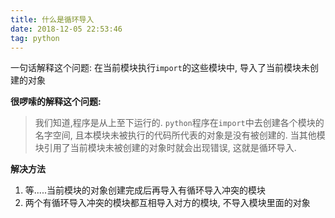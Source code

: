 ```yaml
---
title: 什么是循环导入
date: 2018-12-05 22:53:46
tag: python
---
```


一句话解释这个问题: 在当前模块执行`import`的这些模块中, 导入了当前模块未创建的对象

<!--more-->

**很啰嗦的解释这个问题:**

> 我们知道,程序是从上至下运行的.
> `python`程序在`import`中去创建各个模块的名字空间, 且本模块未被执行的代码所代表的对象是没有被创建的.
> 当其他模块引用了当前模块未被创建的对象时就会出现错误, 这就是循环导入.

**解决方法**

1. 等.....当前模块的对象创建完成后再导入有循环导入冲突的模块
2. 两个有循环导入冲突的模块都互相导入对方的模块, 不导入模块里面的对象
